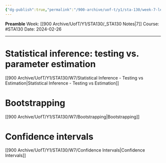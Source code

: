 ```yaml
---
{"dg-publish":true,"permalink":"/900-archive/uof-t/y1/sta-130/week-7-lecture/","created":"2024-02-26T10:17:03.388-08:00","updated":"2024-02-26T11:36:08.692-08:00"}
---
```


**Preamble**
Week: [[900 Archive/UofT/Y1/STA130/_STA130 Notes\|7]]
Course: #STA130
Date: 2024-02-26

---
# Statistical inference: testing vs. parameter estimation

[[900 Archive/UofT/Y1/STA130/W7/Statistical Inference - Testing vs Estimation\|Statistical Inference - Testing vs Estimation]]

# Bootstrapping

[[900 Archive/UofT/Y1/STA130/W7/Bootstrapping\|Bootstrapping]]

# Confidence intervals

[[900 Archive/UofT/Y1/STA130/W7/Confidence Intervals\|Confidence Intervals]]